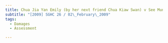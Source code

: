 ```yaml
---
title: Chua Jia Yan Emily (by her next friend Chua Kiaw Swan) v See Mun Li
subtitle: "[2009] SGHC 26 / 02\_February\_2009"
tags:
  - Damages
  - Assessment

---
```


